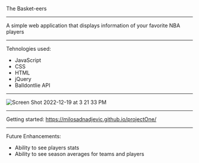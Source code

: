 The Basket-eers

____________________________________________________________________________________________________________

A simple web application that displays information of your favorite NBA players

____________________________________________________________________________________________________________

Tehnologies used:
- JavaScript
- CSS
- HTML
- jQuery
- Balldontlie API

____________________________________________________________________________________________________________


![Screen Shot 2022-12-19 at 3 21 33 PM](https://user-images.githubusercontent.com/114305946/208555416-473c4230-3545-4445-a3a3-62e1c7202e9c.png)

____________________________________________________________________________________________________________

Getting started:
https://milosadnadjevic.github.io/projectOne/

____________________________________________________________________________________________________________

Future Enhancements:
- Ability to see players stats
- Ability to see season averages for teams and players
